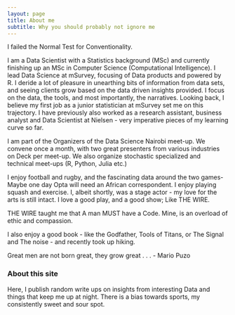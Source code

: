 ```yaml
---
layout: page
title: About me
subtitle: Why you should probably not ignore me
---
```


I failed the Normal Test for Conventionality.

I am a Data Scientist with a Statistics background (MSc) and currently finishing up an MSc in Computer Science (Computational Intelligence). I lead Data Science at mSurvey, focusing of Data products and powered by R. I deride a lot of pleasure in unearthing bits of information from data sets, and seeing clients grow based on the data driven insights provided. I focus on the data, the tools, and most importantly, the narratives. Looking back, I believe my first job as a junior statistician at mSurvey set me on this trajectory. I have previously also worked as a research assistant, business analyst and Data Scientist at Nielsen - very imperative pieces of my learning curve so far.

I am part of the Organizers of the Data Science Nairobi meet-up. We convene once a month, with two great presenters from various industries on Deck per meet-up. We also organize stochastic specialized and technical meet-ups (R, Python, Julia etc.)

I enjoy football and rugby, and the fascinating data around the two games- Maybe one day Opta will need an African correspondent. I enjoy playing squash and exercise. I, albeit shortly, was a stage actor - my love for the arts is still intact. I love a good play, and a good show; Like THE WIRE.

THE WIRE taught me that A man MUST have a Code. Mine, is an overload of ethic and compassion.

I also enjoy a good book - like the Godfather, Tools of Titans, or The Signal and The noise - and recently took up hiking.

Great men are not born great, they grow great . . . - Mario Puzo

### About this site
Here, I publish random write ups on insights from interesting Data and things that keep me up at night. There is a bias towards sports, my consistently sweet and sour spot.
